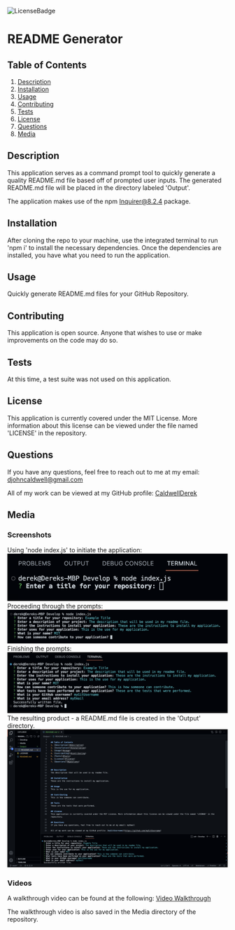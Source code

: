![LicenseBadge](https://img.shields.io/badge/License-MIT-blue)
# README Generator

## Table of Contents
1. [Description](#description)
2. [Installation](#installation)
3. [Usage](#usage)
4. [Contributing](#contributing)
5. [Tests](#tests)
6. [License](#license)
7. [Questions](#questions)
8. [Media](#media)


## Description
This application serves as a command prompt tool to quickly generate a quality README.md file based off of prompted user inputs. The generated README.md file will be placed in the directory labeled 'Output'.

The application makes use of the npm Inquirer@8.2.4 package.

## Installation
After cloning the repo to your machine, use the integrated terminal to run 'npm i' to install the necessary dependencies. Once the dependencies are installed, you have what you need to run the application.

## Usage
Quickly generate README.md files for your GitHub Repository.

## Contributing
This application is open source. Anyone that wishes to use or make improvements on the code may do so.

## Tests
At this time, a test suite was not used on this application.

## License
This application is currently covered under the MIT License. More information about this license can be viewed under the file named 'LICENSE' in the repository.

## Questions
If you have any questions, feel free to reach out to me at my email: djohncaldwell@gmail.com

All of my work can be viewed at my GitHub profile: [CaldwellDerek](https://github.com/CaldwellDerek)

## Media

### Screenshots
Using 'node index.js' to initiate the application:
![sc-1](./Media/sc-1.png)
Proceeding through the prompts:
![sc-2](./Media/sc-2.png)
Finishing the prompts:
![sc-3](./Media/sc-3.png)
The resulting product - a README.md file is created in the 'Output' directory.
![sc-4](./Media/sc-4.png)

### Videos
A walkthrough video can be found at the following: [Video Walkthrough](https://drive.google.com/file/d/1nUp_MfwLaF4mMSj5s-ibqS5mSYzUhaSm/view)

The walkthrough video is also saved in the Media directory of the repository.
